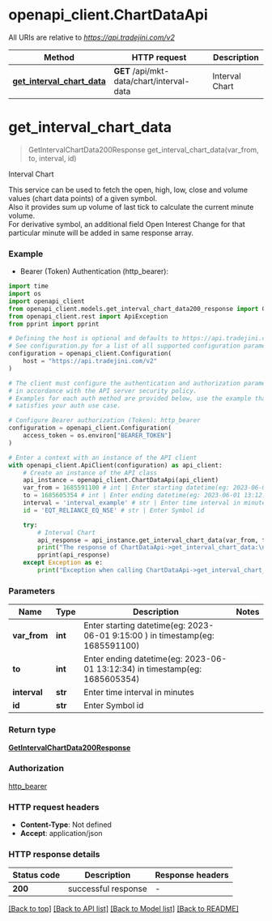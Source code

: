 # openapi_client.ChartDataApi

All URIs are relative to *https://api.tradejini.com/v2*

Method | HTTP request | Description
------------- | ------------- | -------------
[**get_interval_chart_data**](ChartDataApi.md#get_interval_chart_data) | **GET** /api/mkt-data/chart/interval-data | Interval Chart


# **get_interval_chart_data**
> GetIntervalChartData200Response get_interval_chart_data(var_from, to, interval, id)

Interval Chart

This service can be used to fetch the  open, high, low, close and volume values (chart data points) of a given symbol.</br>Also it provides sum up volume of last tick to calculate the current minute volume.</br>For derivative symbol, an additional field Open Interest Change for that particular minute will be added in same response array.

### Example

* Bearer (Token) Authentication (http_bearer):

```python
import time
import os
import openapi_client
from openapi_client.models.get_interval_chart_data200_response import GetIntervalChartData200Response
from openapi_client.rest import ApiException
from pprint import pprint

# Defining the host is optional and defaults to https://api.tradejini.com/v2
# See configuration.py for a list of all supported configuration parameters.
configuration = openapi_client.Configuration(
    host = "https://api.tradejini.com/v2"
)

# The client must configure the authentication and authorization parameters
# in accordance with the API server security policy.
# Examples for each auth method are provided below, use the example that
# satisfies your auth use case.

# Configure Bearer authorization (Token): http_bearer
configuration = openapi_client.Configuration(
    access_token = os.environ["BEARER_TOKEN"]
)

# Enter a context with an instance of the API client
with openapi_client.ApiClient(configuration) as api_client:
    # Create an instance of the API class
    api_instance = openapi_client.ChartDataApi(api_client)
    var_from = 1685591100 # int | Enter starting datetime(eg: 2023-06-01 9:15:00 ) in timestamp(eg: 1685591100)
    to = 1685605354 # int | Enter ending datetime(eg: 2023-06-01 13:12:34) in timestamp(eg: 1685605354)
    interval = 'interval_example' # str | Enter time interval in minutes
    id = 'EQT_RELIANCE_EQ_NSE' # str | Enter Symbol id

    try:
        # Interval Chart
        api_response = api_instance.get_interval_chart_data(var_from, to, interval, id)
        print("The response of ChartDataApi->get_interval_chart_data:\n")
        pprint(api_response)
    except Exception as e:
        print("Exception when calling ChartDataApi->get_interval_chart_data: %s\n" % e)
```



### Parameters


Name | Type | Description  | Notes
------------- | ------------- | ------------- | -------------
 **var_from** | **int**| Enter starting datetime(eg: 2023-06-01 9:15:00 ) in timestamp(eg: 1685591100) | 
 **to** | **int**| Enter ending datetime(eg: 2023-06-01 13:12:34) in timestamp(eg: 1685605354) | 
 **interval** | **str**| Enter time interval in minutes | 
 **id** | **str**| Enter Symbol id | 

### Return type

[**GetIntervalChartData200Response**](GetIntervalChartData200Response.md)

### Authorization

[http_bearer](../README.md#http_bearer)

### HTTP request headers

 - **Content-Type**: Not defined
 - **Accept**: application/json

### HTTP response details

| Status code | Description | Response headers |
|-------------|-------------|------------------|
**200** | successful response |  -  |

[[Back to top]](#) [[Back to API list]](../README.md#documentation-for-api-endpoints) [[Back to Model list]](../README.md#documentation-for-models) [[Back to README]](../README.md)

